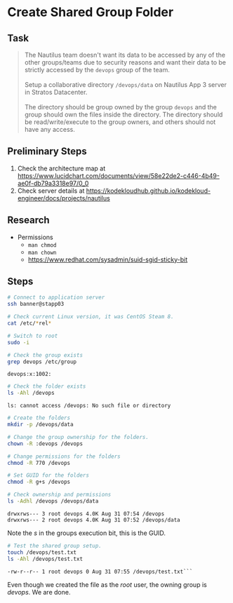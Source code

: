 # Create Shared Group Folder

## Task

> The Nautilus team doesn't want its data to be accessed by any of the other groups/teams due to security reasons and want their data to be strictly accessed by the `devops` group of the team.<br><br>Setup a collaborative directory `/devops/data` on Nautilus App 3 server in Stratos Datacenter.<br><br>The directory should be group owned by the group `devops` and the group should own the files inside the directory. The directory should be read/write/execute to the group owners, and others should not have any access.

## Preliminary Steps

1. Check the architecture map at https://www.lucidchart.com/documents/view/58e22de2-c446-4b49-ae0f-db79a3318e97/0_0
2. Check server details at https://kodekloudhub.github.io/kodekloud-engineer/docs/projects/nautilus

## Research

* Permissions
  * `man chmod`
  * `man chown`
  * https://www.redhat.com/sysadmin/suid-sgid-sticky-bit

## Steps

```bash
# Connect to application server
ssh banner@stapp03

# Check current Linux version, it was CentOS Steam 8.
cat /etc/*rel*

# Switch to root
sudo -i

# Check the group exists
grep devops /etc/group
```

```
devops:x:1002:
```

```bash
# Check the folder exists
ls -Ahl /devops
```

```
ls: cannot access /devops: No such file or directory
```

```bash
# Create the folders
mkdir -p /devops/data

# Change the group ownership for the folders.
chown -R :devops /devops

# Change permissions for the folders
chmod -R 770 /devops

# Set GUID for the folders
chmod -R g+s /devops

# Check ownership and permissions
ls -Adhl /devops /devops/data
```

```
drwxrws--- 3 root devops 4.0K Aug 31 07:54 /devops
drwxrws--- 2 root devops 4.0K Aug 31 07:52 /devops/data
```

Note the *s* in the groups execution bit, this is the GUID.

```bash
# Test the shared group setup.
touch /devops/test.txt
ls -Ahl /devops/test.txt
```

```
-rw-r--r-- 1 root devops 0 Aug 31 07:55 /devops/test.txt```
```

Even though we created the file as the *root* user, the owning group is *devops*. We are done.
